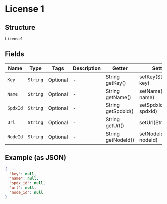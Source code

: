 
# License 1

## Structure

`License1`

## Fields

| Name | Type | Tags | Description | Getter | Setter |
|  --- | --- | --- | --- | --- | --- |
| `Key` | `String` | Optional | - | String getKey() | setKey(String key) |
| `Name` | `String` | Optional | - | String getName() | setName(String name) |
| `SpdxId` | `String` | Optional | - | String getSpdxId() | setSpdxId(String spdxId) |
| `Url` | `String` | Optional | - | String getUrl() | setUrl(String url) |
| `NodeId` | `String` | Optional | - | String getNodeId() | setNodeId(String nodeId) |

## Example (as JSON)

```json
{
  "key": null,
  "name": null,
  "spdx_id": null,
  "url": null,
  "node_id": null
}
```

